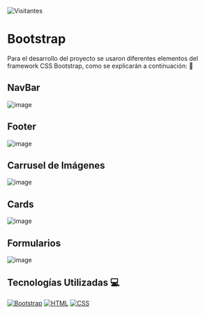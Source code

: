 ![Visitantes](https://visitor-badge.glitch.me/badge?page_id=juanma010901.Bootstrap&left_text=Visitantes)

# Bootstrap

Para el desarrollo del proyecto se usaron diferentes elementos del framework CSS Bootstrap, como se explicarán a continuación: 📃

## NavBar

![image](https://user-images.githubusercontent.com/119358374/215617653-d86ac9bf-416b-485d-8551-2a99f197862a.png)


## Footer

![image](https://user-images.githubusercontent.com/119358374/215618212-7d510b12-8b79-46e3-9b86-96ac44664964.png)


## Carrusel de Imágenes

![image](https://user-images.githubusercontent.com/119358374/215618559-d58da577-f15e-4642-8d0c-455f84fbf397.png)


## Cards

![image](https://user-images.githubusercontent.com/119358374/215618739-6abfe320-3e3e-4fd4-8a4a-e4362aa85cec.png)


## Formularios

![image](https://user-images.githubusercontent.com/119358374/215618688-fea562e5-d831-4e55-9029-ea9aaeaf0de1.png)


## Tecnologías Utilizadas 💻

[![Bootstrap](https://img.shields.io/badge/Bootstrap-563D7C?style=for-the-badge&logo=bootstrap&logoColor=white)](https://getbootstrap.com/)
[![HTML](https://img.shields.io/badge/HTML5-E34F26?style=for-the-badge&logo=html5&logoColor=white)](https://html.spec.whatwg.org/multipage/)
[![CSS](https://img.shields.io/badge/CSS3-1572B6?style=for-the-badge&logo=css3&logoColor=white)](https://drafts.csswg.org/)
